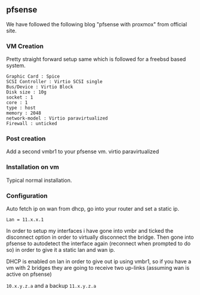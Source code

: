 ## pfsense

We have followed the following blog "pfsense with proxmox" from official site.

### VM Creation

Pretty straight forward setup same which is followed for a freebsd based system. 

```
Graphic Card : Spice 
SCSI Controller : Virtio SCSI single 
Bus/Device : Virtio Block
Disk size : 10g
socket : 1 
core : 1
type : host
memory : 2048
network-model : Virtio paravirtualized
Firewall : unticked
```

### Post creation
Add a second vmbr1 to your pfsense vm. virtio paravirtualized

### Installation on vm

Typical normal installation.

### Configuration

Auto fetch ip on wan from dhcp, go into your router and set a static ip.

`Lan = 11.x.x.1`

In order to setup my interfaces i have gone into vmbr and ticked the disconnect option in order to virtually disconnect the bridge. Then gone into pfsense to autodetect the interface again (reconnect when prompted to do so) in order to give it a static lan and wan ip. 

DHCP is enabled on lan in order to give out ip using vmbr1, so if you have a vm with 2 bridges they are going to receive two up-links (assuming wan is active on pfsense)

`10.x.y.z.a` and a backup `11.x.y.z.a`
